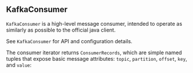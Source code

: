 ## KafkaConsumer

`KafkaConsumer` is a high-level message consumer, intended to operate as similarly as possible to the official java client.

See `KafkaConsumer` for API and configuration details.

The consumer iterator returns `ConsumerRecords`, which are simple named tuples that expose basic message attributes: `topic`, `partition`, `offset`, `key`, and `value`:
